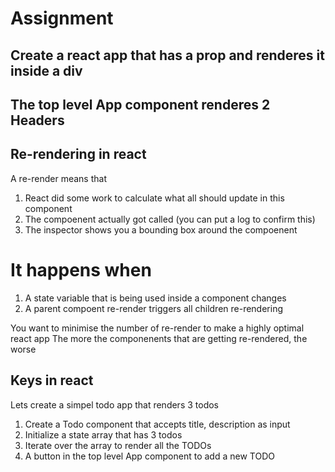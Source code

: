 # Assignment

## Create a react app that has a prop and renderes it inside a div

## The top level App component renderes 2 Headers

## Re-rendering in react

A re-render means that

1. React did some work to calculate what all should update in this component
2. The compoenent actually got called (you can put a log to confirm this)
3. The inspector shows you a bounding box around the compoenent

# It happens when

1. A state variable that is being used inside a component changes
2. A parent compoent re-render triggers all children re-rendering

You want to minimise the number of re-render to make a highly optimal react app
The more the componenents that are getting re-rendered, the worse

## Keys in react

Lets create a simpel todo app that renders 3 todos

1. Create a Todo component that accepts title, description as input
2. Initialize a state array that has 3 todos
3. Iterate over the array to render all the TODOs
4. A button in the top level App component to add a new TODO
